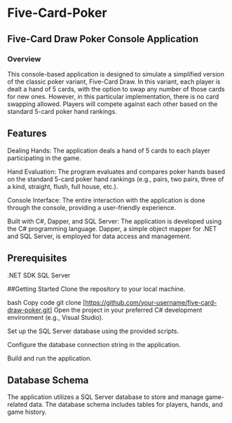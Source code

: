 # Five-Card-Poker


## Five-Card Draw Poker Console Application
### Overview
This console-based application is designed to simulate a simplified version of the classic poker variant, Five-Card Draw. In this variant, each player is dealt a hand of 5 cards, with the option to swap any number of those cards for new ones. However, in this particular implementation, there is no card swapping allowed. Players will compete against each other based on the standard 5-card poker hand rankings.

## Features
Dealing Hands: The application deals a hand of 5 cards to each player participating in the game.

Hand Evaluation: The program evaluates and compares poker hands based on the standard 5-card poker hand rankings (e.g., pairs, two pairs, three of a kind, straight, flush, full house, etc.).

Console Interface: The entire interaction with the application is done through the console, providing a user-friendly experience.

Built with C#, Dapper, and SQL Server: The application is developed using the C# programming language. Dapper, a simple object mapper for .NET and SQL Server, is employed for data access and management.

## Prerequisites
.NET SDK
SQL Server

##Getting Started
Clone the repository to your local machine.

bash
Copy code
git clone [https://github.com/your-username/five-card-draw-poker.git]
Open the project in your preferred C# development environment (e.g., Visual Studio).

Set up the SQL Server database using the provided scripts.

Configure the database connection string in the application.

Build and run the application.

## Database Schema
The application utilizes a SQL Server database to store and manage game-related data. The database schema includes tables for players, hands, and game history.
